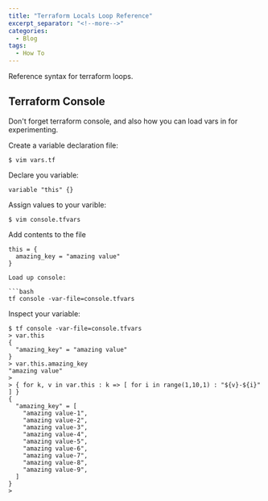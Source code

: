 ```yaml
---
title: "Terraform Locals Loop Reference"
excerpt_separator: "<!--more-->"
categories:
  - Blog
tags:
  - How To
---
```

Reference syntax for terraform loops.

## Terraform Console

Don't forget terraform console, and also how you can load vars in
for experimenting.

Create a variable declaration file:

```shell
$ vim vars.tf
```

Declare you variable:

```hcl
variable "this" {}
```

Assign values to your varible:

```shell
$ vim console.tfvars
```

Add contents to the file

```hcl
this = {
  amazing_key = "amazing value"
}

Load up console:

```bash
tf console -var-file=console.tfvars
```

Inspect your variable:

```shell
$ tf console -var-file=console.tfvars
> var.this
{
  "amazing_key" = "amazing value"
}
> var.this.amazing_key
"amazing value"
>  
> { for k, v in var.this : k => [ for i in range(1,10,1) : "${v}-${i}" ] }
{
  "amazing_key" = [
    "amazing value-1",
    "amazing value-2",
    "amazing value-3",
    "amazing value-4",
    "amazing value-5",
    "amazing value-6",
    "amazing value-7",
    "amazing value-8",
    "amazing value-9",
  ]
}
>  
```
